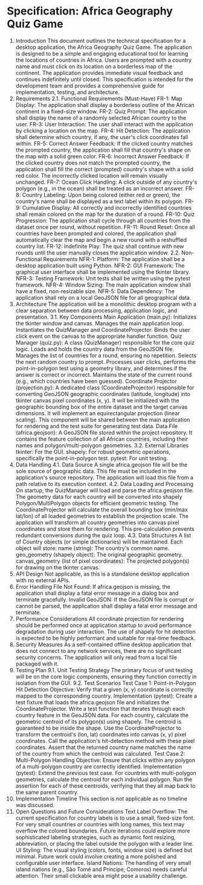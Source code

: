 # Specification: Africa Geography Quiz Game
1. Introduction
This document outlines the technical specification for a desktop application, the Africa Geography Quiz Game. The application is designed to be a simple and engaging educational tool for learning the locations of countries in Africa. Users are prompted with a country name and must click on its location on a borderless map of the continent. The application provides immediate visual feedback and continues indefinitely until closed.
This specification is intended for the development team and provides a comprehensive guide for implementation, testing, and architecture.
2. Requirements
2.1. Functional Requirements (Must-Have)
FR-1: Map Display: The application shall display a borderless outline of the African continent in a fixed-size window.
FR-2: Quiz Prompt: The application shall display the name of a randomly selected African country to the user.
FR-3: User Interaction: The user shall interact with the application by clicking a location on the map.
FR-4: Hit Detection: The application shall determine which country, if any, the user's click coordinates fall within.
FR-5: Correct Answer Feedback: If the clicked country matches the prompted country, the application shall fill that country's shape on the map with a solid green color.
FR-6: Incorrect Answer Feedback: If the clicked country does not match the prompted country, the application shall fill the correct (prompted) country's shape with a solid red color. The incorrectly clicked location will remain visually unchanged.
FR-7: Ocean Click Handling: A click outside of any country's polygon (e.g., in the ocean) shall be treated as an incorrect answer.
FR-8: Country Labeling: Upon being colored (either red or green), the country's name shall be displayed as a text label within its polygon.
FR-9: Cumulative Display: All correctly and incorrectly identified countries shall remain colored on the map for the duration of a round.
FR-10: Quiz Progression: The application shall cycle through all countries from the dataset once per round, without repetition.
FR-11: Round Reset: Once all countries have been prompted and colored, the application shall automatically clear the map and begin a new round with a reshuffled country list.
FR-12: Indefinite Play: The quiz shall continue with new rounds until the user manually closes the application window.
2.2. Non-Functional Requirements
NFR-1: Platform: The application shall be a desktop application built using Python.
NFR-2: GUI Framework: The graphical user interface shall be implemented using the tkinter library.
NFR-3: Testing Framework: Unit tests shall be written using the pytest framework.
NFR-4: Window Sizing: The main application window shall have a fixed, non-resizable size.
NFR-5: Data Dependency: The application shall rely on a local GeoJSON file for all geographical data.
3. Architecture
The application will be a monolithic desktop program with a clear separation between data processing, application logic, and presentation.
3.1. Key Components
Main Application (main.py):
Initializes the tkinter window and canvas.
Manages the main application loop.
Instantiates the QuizManager and CoordinateProjector.
Binds the user click event on the canvas to the appropriate handler function.
Quiz Manager (quiz.py):
A class (QuizManager) responsible for the core quiz logic.
Loads and holds the country data from the GeoJSON file.
Manages the list of countries for a round, ensuring no repetition.
Selects the next random country to prompt.
Processes user clicks, performs the point-in-polygon test using a geometry library, and determines if the answer is correct or incorrect.
Maintains the state of the current round (e.g., which countries have been guessed).
Coordinate Projector (projection.py):
A dedicated class (CoordinateProjector) responsible for converting GeoJSON geographic coordinates (latitude, longitude) into tkinter canvas pixel coordinates (x, y).
It will be initialized with the geographic bounding box of the entire dataset and the target canvas dimensions.
It will implement an equirectangular projection (linear scaling).
This component will be shared between the main application for rendering and the test suite for generating test data.
Data File (africa.geojson):
A GeoJSON file stored within the project repository.
It contains the feature collection of all African countries, including their names and polygon/multi-polygon geometries.
3.2. External Libraries
tkinter: For the GUI.
shapely: For robust geometric operations, specifically the point-in-polygon test.
pytest: For unit testing.
4. Data Handling
4.1. Data Source
A single africa.geojson file will be the sole source of geographic data. This file must be included in the application's source repository.
The application will load this file from a path relative to its execution context.
4.2. Data Loading and Processing
On startup, the QuizManager will load and parse the africa.geojson file.
The geometry data for each country will be converted into shapely Polygon/MultiPolygon objects for efficient geometric testing.
The CoordinateProjector will calculate the overall bounding box (min/max lat/lon) of all loaded geometries to establish the projection scale.
The application will transform all country geometries into canvas pixel coordinates and store them for rendering. This pre-calculation prevents redundant conversions during the quiz loop.
4.3. Data Structures
A list of Country objects (or simple dictionaries) will be maintained. Each object will store:
name (string): The country's common name.
geo_geometry (shapely object): The original geographic geometry.
canvas_geometry (list of pixel coordinates): The projected polygon(s) for drawing on the tkinter canvas.
5. API Design
Not applicable, as this is a standalone desktop application with no external APIs.
6. Error Handling
File Not Found: If africa.geojson is missing, the application shall display a fatal error message in a dialog box and terminate gracefully.
Invalid GeoJSON: If the GeoJSON file is corrupt or cannot be parsed, the application shall display a fatal error message and terminate.
7. Performance Considerations
All coordinate projection for rendering should be performed once at application startup to avoid performance degradation during user interaction.
The use of shapely for hit detection is expected to be highly performant and suitable for real-time feedback.
8. Security Measures
As a self-contained offline desktop application that does not connect to any network services, there are no significant security concerns. The application will only read from a local file packaged with it.
9. Testing Plan
9.1. Unit Testing Strategy
The primary focus of unit testing will be on the core logic components, ensuring they function correctly in isolation from the GUI.
9.2. Test Scenarios
Test Case 1: Point-in-Polygon Hit Detection
Objective: Verify that a given (x, y) coordinate is correctly mapped to the corresponding country.
Implementation (pytest):
Create a test fixture that loads the africa.geojson file and initializes the CoordinateProjector.
Write a test function that iterates through each country feature in the GeoJSON data.
For each country, calculate the geometric centroid of its polygon(s) using shapely. The centroid is guaranteed to be inside the shape.
Use the CoordinateProjector to transform the centroid's (lon, lat) coordinates into canvas (x, y) pixel coordinates.
Call the application's hit-detection method with these pixel coordinates.
Assert that the returned country name matches the name of the country from which the centroid was calculated.
Test Case 2: Multi-Polygon Handling
Objective: Ensure that clicks within any polygon of a multi-polygon country are correctly identified.
Implementation (pytest):
Extend the previous test case.
For countries with multi-polygon geometries, calculate the centroid for each individual polygon.
Run the assertion for each of these centroids, verifying that they all map back to the same parent country.
10. Implementation Timeline
This section is not applicable as no timeline was discussed.
11. Open Questions and Future Considerations
Text Label Overflow: The current specification for country labels is to use a small, fixed-size font. For very small countries or countries with long names, this text may overflow the colored boundaries. Future iterations could explore more sophisticated labeling strategies, such as dynamic font resizing, abbreviation, or placing the label outside the polygon with a leader line.
UI Styling: The visual styling (colors, fonts, window size) is defined but minimal. Future work could involve creating a more polished and configurable user interface.
Island Nations: The handling of very small island nations (e.g., São Tomé and Príncipe, Comoros) needs careful attention. Their small clickable area might pose a usability challenge.
